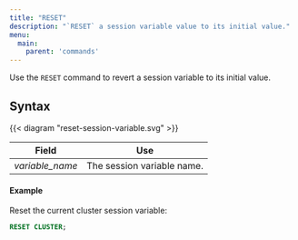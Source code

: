 ```yaml
---
title: "RESET"
description: "`RESET` a session variable value to its initial value."
menu:
  main:
    parent: 'commands'
---
```


Use the `RESET` command to revert a session variable to its initial value.

## Syntax
{{< diagram "reset-session-variable.svg" >}}

Field | Use
------|-----
_variable&lowbar;name_ | The session variable name.

#### Example

Reset the current cluster session variable:
```sql
RESET CLUSTER;
```